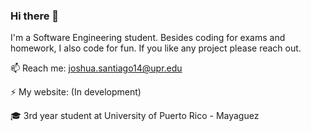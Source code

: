 ### Hi there 👋 
I'm a Software Engineering student.
Besides coding for exams and homework, I also code for fun. If you like any project  please reach out.

📫 Reach me: joshua.santiago14@upr.edu

⚡ My website: (In development)

🎓 3rd year student at University of Puerto Rico - Mayaguez
<!--
**jSantiago318/jSantiago318** is a ✨ _special_ ✨ repository because its `README.md` (this file) appears on your GitHub profile.

Here are some ideas to get you started:

- 🔭 I’m currently working on ...
- 🌱 I’m currently learning ...
- 👯 I’m looking to collaborate on ...
- 🤔 I’m looking for help with ...
- 💬 Ask me about ...
- 📫 How to reach me: ...
- 😄 Pronouns: ...
- ⚡ Fun fact: ...
-->
